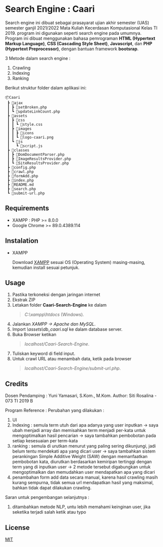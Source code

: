 # Search Engine : Caari

Search engine ini dibuat sebagai prasayarat ujian akhir semester (UAS) semester ganjil 2021/2022 Mata Kuliah Kecerdasan Komputasional Kelas TI 2019.
program ini digunakan seperti search engine pada umumnya. Program ini dibuat menggunakan bahasa pemrograman **HTML (Hypertext Markup Language)**, **CSS (Cascading Style Sheet)**, **Javascript**, dan **PHP (Hypertext Preprocessor)**, dengan bantuan framework **bootsrap**.

3 Metode dalam search engine :
1. Crawling
2. Indexing
3. Ranking

Berikut struktur folder dalam aplikasi ini:

```
📦Caari
 ┣ 📂ajax
 ┃ ┣ 📜setBroken.php
 ┃ ┗ 📜updateLinkCount.php
 ┣ 📂assets
 ┃ ┣ 📂css
 ┃ ┃ ┗ 📜style.css
 ┃ ┣ 📂images
 ┃ ┃ ┣ 📂icons
 ┃ ┃ ┗ 📜logo-caari.png
 ┃ ┗ 📂js
 ┃   ┗ 📜script.js
 ┣ 📂classes
 ┃ ┣ 📜DomDocumentParser.php
 ┃ ┣ 📜ImageResultsProvider.php
 ┃ ┗ 📜SiteResultsProvider.php
 ┣ 📜config.php
 ┣ 📜crawl.php
 ┣ 📜formAdd.php
 ┣ 📜index.php
 ┣ 📜README.md
 ┣ 📜search.php
 ┗ 📜submit-url.php
```

## Requirements

* XAMPP : PHP >= 8.0.0
* Google Chrome >= 89.0.4389.114

## Instalation

* XAMPP

   Download [XAMPP](https://www.apachefriends.org/download.html) sesuai OS (Operating System) masing-masing, kemudian install sesuai petunjuk.
   
## Usage

1. Pastika terkoneksi dengan jaringan internet
2. Ekstrak ZIP
3. Letakan folder **Caari-Search-Engine** ke dalam 
    > *C:\xampp\htdocs*  (Windows).
4. Jalankan *XAMPP -> Apache dan MySQL*. 
5. Import *\assets\db_caari.sql* ke dalam database server.
6. Buka Browser ketikan 
   > *localhost/Caari-Search-Engine*.
7. Tuliskan keyword di field input.
8. Untuk crawl URL atau menambah data, ketik pada browser
    > *localhost/Caari-Search-Engine/submit-url.php*.

## Credits
   Dosen Pendamping : Yuni Yamasari, S.Kom., M.Kom.
   Author: Siti Rosalina - 073
   TI 2019 B

   Program Reference : 
   Perubahan yang dilakukan :
   1. UI
   2. Indexing : semula term utuh dari apa adanya yang user inputkan 
   -> saya ubah menjadi array dan memisahkan term menjadi per-kata untuk mengoptimalkan hasil pencarian
   -> saya tambahkan pembobotan pada setiap kesesuaian per term-kata
   3. ranking : semula di urutkan menurut yang paling sering dikunjungi, jadi belum tentu mendekati apa yang dicari user
   -> saya tambahkan sistem perankingan Simple Additive Weight (SAW) dengan memanfaatkan pembobotan kata, diurutkan berdasarkan kemiripan tertinggi dengan term yang di inputkan user
   -> 2 metode tersebut digabungkan untuk mengoptimalkan dan memudahkan user mendapatkan apa yang dicari
   4. penambahan form add data secara manual, karena hasil crawling masih kurang sempurna, tidak semua url mendapatkan hasil yang maksimal, bahkan tidak dapat dilakukan crawling.

   Saran untuk pengembangan selanjutnya :
   1. ditambahkan metode NLP, untu lebih memahami keinginan user, jika seketika terjadi salah ketik atau typo

## License
   [MIT](https://choosealicense.com/licenses/mit/)